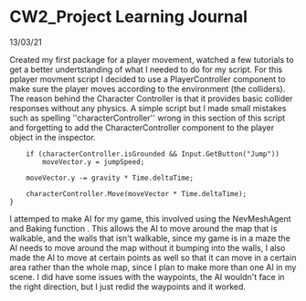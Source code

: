 # CW2_Project Learning Journal 


13/03/21


Created my first package for a player movement, watched a few tutorials to get a better undertstanding of what I needed to do for my script. For this pplayer movment script I decided to use a PlayerController component to make sure the player moves according to the environment (the colliders). The reason behind the Character Controller is that it provides basic collider responses without any physics. A simple script but I made small mistakes such as spelling ''characterController'' wrong in this section of this script and forgetting to add the CharacterController component to the player object in the inspector.



        if (characterController.isGrounded && Input.GetButton("Jump"))
            moveVector.y = jumpSpeed;

        moveVector.y -= gravity * Time.deltaTime;

        characterController.Move(moveVector * Time.deltaTime);
    }




















I attemped to make AI for my game, this involved using the NevMeshAgent and Baking function . This allows the AI to move around the map that is walkable, and the walls that isn't walkable, since my game is in a maze the AI needs to move around the map without it bumping into the walls, I also made the AI to move at certain points as well so that it can move in a certain area rather than the whole map, since I plan to make more than one AI in my scene. I did have some issues with the waypoints, the AI wouldn't face in the right direction, but I just redid the waypoints and it worked.


